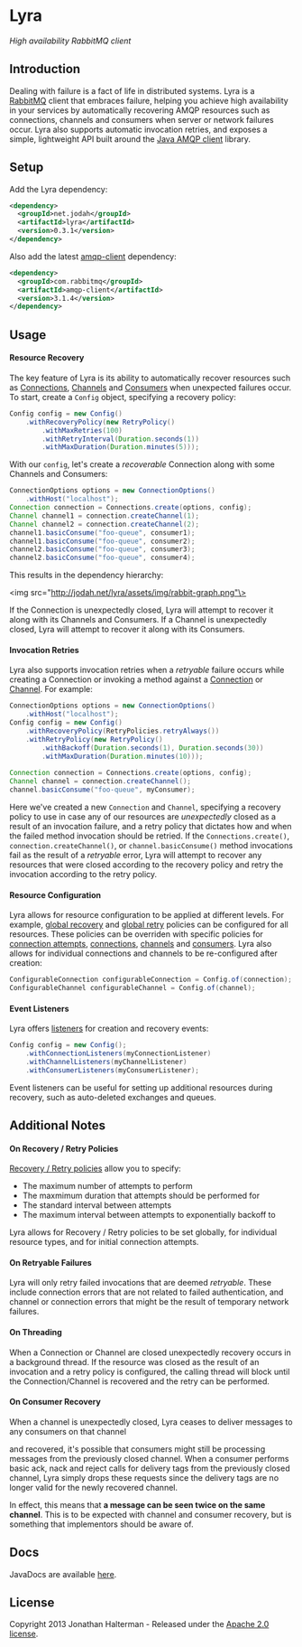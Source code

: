 # Lyra

*High availability RabbitMQ client*

## Introduction

Dealing with failure is a fact of life in distributed systems. Lyra is a [RabbitMQ](http://www.rabbitmq.com/) client that embraces failure, helping you achieve high availability in your services by automatically recovering AMQP resources such as connections, channels and consumers when server or network failures occur. Lyra also supports automatic invocation retries, and exposes a simple, lightweight API built around the [Java AMQP client](http://www.rabbitmq.com/java-client.html) library.

## Setup

Add the Lyra dependency:

```xml
<dependency>
  <groupId>net.jodah</groupId>
  <artifactId>lyra</artifactId>
  <version>0.3.1</version>
</dependency>
```

Also add the latest [amqp-client] dependency:

```xml
<dependency>
  <groupId>com.rabbitmq</groupId>
  <artifactId>amqp-client</artifactId>
  <version>3.1.4</version>
</dependency>
```

## Usage

#### Resource Recovery

The key feature of Lyra is its ability to automatically recover resources such as [Connections][Connection], [Channels][Channel] and [Consumers][Consumer] when unexpected failures occur. To start, create a `Config` object, specifying a recovery policy:

```java
Config config = new Config()
	.withRecoveryPolicy(new RetryPolicy()
		.withMaxRetries(100)
		.withRetryInterval(Duration.seconds(1))
		.withMaxDuration(Duration.minutes(5)));
```

With our `config`, let's create a *recoverable* Connection along with some Channels and Consumers:

```java
ConnectionOptions options = new ConnectionOptions()
	.withHost("localhost");
Connection connection = Connections.create(options, config);
Channel channel1 = connection.createChannel(1);
Channel channel2 = connection.createChannel(2);
channel1.basicConsume("foo-queue", consumer1);
channel1.basicConsume("foo-queue", consumer2);
channel2.basicConsume("foo-queue", consumer3);
channel2.basicConsume("foo-queue", consumer4);
```

This results in the dependency hierarchy:

<img src="http://jodah.net/lyra/assets/img/rabbit-graph.png"\>

If the Connection is unexpectedly closed, Lyra will attempt to recover it along with its Channels and Consumers. If a Channel is unexpectedly closed, Lyra will attempt to recover it along with its Consumers.

#### Invocation Retries

Lyra also supports invocation retries when a *retryable* failure occurs while creating a Connection or invoking a method against a [Connection] or [Channel]. For example:

```java
ConnectionOptions options = new ConnectionOptions()
	.withHost("localhost");
Config config = new Config()
	.withRecoveryPolicy(RetryPolicies.retryAlways())
	.withRetryPolicy(new RetryPolicy()
		.withBackoff(Duration.seconds(1), Duration.seconds(30))
		.withMaxDuration(Duration.minutes(10)));
		
Connection connection = Connections.create(options, config);
Channel channel = connection.createChannel();
channel.basicConsume("foo-queue", myConsumer);
```

Here we've created a new `Connection` and `Channel`, specifying a recovery policy to use in case any of our resources are *unexpectedly* closed as a result of an invocation failure, and a retry policy that dictates how and when the failed method invocation should be retried. If the `Connections.create()`, `connection.createChannel()`, or `channel.basicConsume()` method invocations fail as the result of a *retryable* error, Lyra will attempt to recover any resources that were closed according to the recovery policy and retry the invocation according to the retry policy.

#### Resource Configuration

Lyra allows for resource configuration to be applied at different levels. For example, [global recovery][global-recovery] and [global retry][global-retry] policies can be configured for all resources. These policies can be overriden with specific policies for [connection attempts][connect-retry], [connections][connection-config], [channels][channel-config] and [consumers][consumer-config]. Lyra also allows for individual connections and channels to be re-configured after creation:

```java
ConfigurableConnection configurableConnection = Config.of(connection);
ConfigurableChannel configurableChannel = Config.of(channel);
```

#### Event Listeners

Lyra offers [listeners](http://jodah.net/lyra/javadoc/net/jodah/lyra/event/package-summary.html) for creation and recovery events:

```java
Config config = new Config();
	.withConnectionListeners(myConnectionListener)
	.withChannelListeners(myChannelListener)
	.withConsumerListeners(myConsumerListener);
```

Event listeners can be useful for setting up additional resources during recovery, such as auto-deleted exchanges and queues.

## Additional Notes

#### On Recovery / Retry Policies

[Recovery / Retry policies](http://jodah.net/lyra/javadoc/net/jodah/lyra/retry/RetryPolicy.html) allow you to specify:

* The maximum number of attempts to perform
* The maxmimum duration that attempts should be performed for
* The standard interval between attempts
* The maximum interval between attempts to exponentially backoff to

Lyra allows for Recovery / Retry policies to be set globally, for individual resource types, and for initial connection attempts.

#### On Retryable Failures

Lyra will only retry failed invocations that are deemed *retryable*. These include connection errors that are not related to failed authentication, and channel or connection errors that might be the result of temporary network failures.

#### On Threading

When a Connection or Channel are closed unexpectedly recovery occurs in a background thread. If the resource was closed as the result of an invocation and a retry policy is configured, the calling thread will block until the Connection/Channel is recovered and the retry can be performed.

#### On Consumer Recovery

When a channel is unexpectedly closed, Lyra ceases to deliver messages to any consumers on that channel

and recovered, it's possible that consumers might still be processing messages from the previously closed channel. When a consumer performs basic ack, nack and reject calls for delivery tags from the previously closed channel, Lyra simply drops these requests since the delivery tags are no longer valid for the newly recovered channel.

 In effect, this means that **a message can be seen twice on the same channel**. This is to be expected with channel and consumer recovery, but is something that implementors should be aware of.

## Docs

JavaDocs are available [here](https://jhalterman.github.com/lyra/javadoc).

## License

Copyright 2013 Jonathan Halterman - Released under the [Apache 2.0 license](http://www.apache.org/licenses/LICENSE-2.0.html).

[Connection]: http://www.rabbitmq.com/releases/rabbitmq-java-client/current-javadoc/com/rabbitmq/client/Connection.html
[Channel]: http://www.rabbitmq.com/releases/rabbitmq-java-client/current-javadoc/com/rabbitmq/client/Channel.html
[Consumer]: http://www.rabbitmq.com/releases/rabbitmq-java-client/current-javadoc/com/rabbitmq/client/Consumer.html
[amqp-client]: http://search.maven.org/#search%7Cga%7C1%7Ca%3A%22amqp-client%22
[before-consumer-recovery]: http://jodah.net/lyra/javadoc/net/jodah/lyra/event/ConsumerListener.html#onBeforeRecovery(com.rabbitmq.client.Consumer%2C%20com.rabbitmq.client.Channel)
[connect-retry]: http://jodah.net/lyra/javadoc/net/jodah/lyra/config/Config.html#withConnectRetryPolicy(net.jodah.lyra.retry.RetryPolicy)
[global-recovery]: http://jodah.net/lyra/javadoc/net/jodah/lyra/config/Config.html#withRecoveryPolicy(net.jodah.lyra.retry.RetryPolicy)
[global-retry]: http://jodah.net/lyra/javadoc/net/jodah/lyra/config/Config.html#withRetryPolicy(net.jodah.lyra.retry.RetryPolicy)
[connection-config]: http://jodah.net/lyra/javadoc/net/jodah/lyra/config/ConnectionConfig.html
[channel-config]: http://jodah.net/lyra/javadoc/net/jodah/lyra/config/ChannelConfig.html
[consumer-config]: http://jodah.net/lyra/javadoc/net/jodah/lyra/config/ConsumerConfig.html